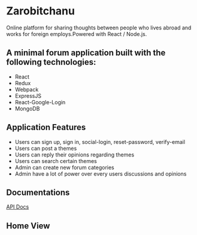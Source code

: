 # Zarobitchanu
Online platform for sharing thoughts between people who lives abroad and works for foreign employs.Powered with React / Node.js.

## A minimal forum application built with the following technologies:

- React 
- Redux 
- Webpack 
- ExpressJS 
- React-Google-Login 
- MongoDB 

## Application Features
- Users can sign up, sign in, social-login, reset-password, verify-email
- Users can post a themes
- Users can reply their opinions regarding themes
- Users can search certain themes
- Admin can create new forum categories
- Admin have a lot of power over every users discussions and opinions


## Documentations

[API Docs](https://google.com)


## Home View

